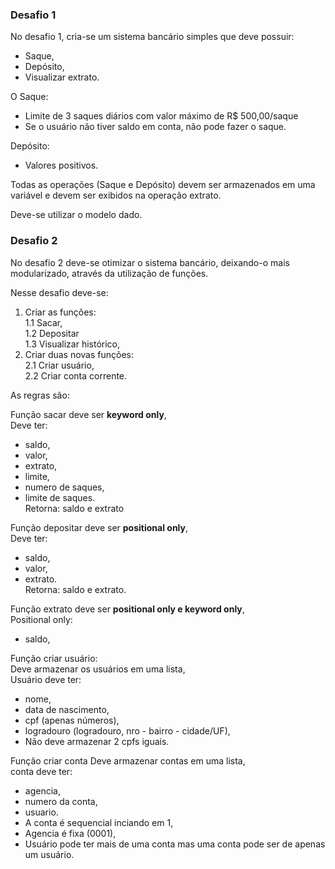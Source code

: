 ### Desafio 1

No desafio 1, cria-se um sistema bancário simples que deve possuir:  
* Saque,  
* Depósito,  
* Visualizar extrato.  

O Saque:  

* Limite de 3 saques diários com valor máximo de R$ 500,00/saque
* Se o usuário não tiver saldo em conta, não pode fazer o saque.

Depósito:  

* Valores positivos.

Todas as operações (Saque e Depósito) devem ser armazenados em uma variável e devem ser exibidos na operação extrato.

Deve-se utilizar o modelo dado.


### Desafio 2

No desafio 2 deve-se otimizar o sistema bancário, deixando-o mais modularizado, através da utilização de funções.

Nesse desafio deve-se:  
1. Criar as funções:  
1.1 Sacar,  
1.2 Depositar  
1.3 Visualizar histórico,  
2. Criar duas novas funções:  
2.1 Criar usuário,  
2.2 Criar conta corrente.

As regras são:

Função sacar deve ser **keyword only**,  
Deve ter:
* saldo, 
* valor, 
* extrato,
* limite, 
* numero de saques, 
* limite de saques.    
Retorna: saldo e extrato

Função depositar deve ser **positional only**,  
Deve ter: 
* saldo, 
* valor,  
* extrato.  
Retorna: saldo e extrato.  

Função extrato deve ser **positional only e keyword only**,  
Positional only: 
* saldo,  



Função criar usuário:  
Deve armazenar os usuários em uma lista,  
Usuário deve ter: 
* nome, 
* data de nascimento, 
* cpf (apenas números), 
* logradouro (logradouro, nro - bairro - cidade/UF), 
* Não deve armazenar 2 cpfs iguais.

Função criar conta
Deve armazenar contas em uma lista,  
conta deve ter: 
* agencia, 
* numero da conta, 
* usuario. 
* A conta é sequencial inciando em 1, 
* Agencia é fixa (0001), 
* Usuário pode ter mais de uma conta mas uma conta pode ser de apenas um usuário.  
